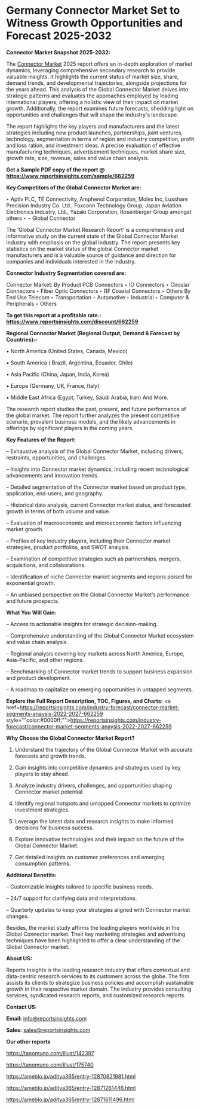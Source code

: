# Germany Connector Market Set to Witness Growth Opportunities and Forecast 2025-2032

<strong>Connector Market Snapshot 2025-2032:</strong>

The <a href=https://www.reportsinsights.com/sample/662259>Connector Market</a> 2025 report offers an in-depth exploration of market dynamics, leveraging comprehensive secondary research to provide valuable insights. It highlights the current status of market size, share, demand trends, and developmental trajectories, alongside projections for the years ahead. This analysis of the Global Connector Market delves into strategic patterns and evaluates the approaches employed by leading international players, offering a holistic view of their impact on market growth. Additionally, the report examines future forecasts, shedding light on opportunities and challenges that will shape the industry's landscape.

The report highlights the key players and manufacturers and the latest strategies including new product launches, partnerships, joint ventures, technology, segmentation in terms of region and industry competition, profit and loss ration, and investment ideas. A precise evaluation of effective manufacturing techniques, advertisement techniques, market share size, growth rate, size, revenue, sales and value chain analysis.

<strong>Get a Sample PDF copy of the report @ <a href=https://www.reportsinsights.com/sample/662259 style=color:#0000ff;>https://www.reportsinsights.com/sample/662259</a></strong>

<strong>Key Competitors of the Global Connector Market are:</strong>

‣ Aptiv PLC, TE Connectivity, Amphenol Corporation, Molex Inc, Luxshare Precision Industry Co. Ltd., Foxconn Technology Group, Japan Aviation Electronics Industry, Ltd., Yazaki Corporation, Rosenberger Group amongst others
‣ 
‣ Global Connector

The ‘Global Connector Market Research Report’ is a comprehensive and informative study on the current state of the Global Connector Market industry with emphasis on the global industry. The report presents key statistics on the market status of the global Connector market manufacturers and is a valuable source of guidance and direction for companies and individuals interested in the industry.

<strong>Connector Industry Segmentation covered are:</strong>

Connector Market: 
By Product
PCB Connectors
‣ IO Connectors
‣ Circular Connectors
‣ Fiber Optic Connectors
‣ RF Coaxial Connectors
‣ Others
By End Use
Telecom
‣ Transportation
‣ Automotive
‣ Industrial
‣ Computer & Peripherals
‣ Others

<strong>To get this report at a profitable rate.: <a href=https://www.reportsinsights.com/discount/662259 style=color:#0000ff;>https://www.reportsinsights.com/discount/662259</a></strong>

<strong>Regional Connector Market (Regional Output, Demand &amp; Forecast by Countries):-</strong>

• North America (United States, Canada, Mexico)

• South America ( Brazil, Argentina, Ecuador, Chile)

• Asia Pacific (China, Japan, India, Korea)

• Europe (Germany, UK, France, Italy)

• Middle East Africa (Egypt, Turkey, Saudi Arabia, Iran) And More.

The research report studies the past, present, and future performance of the global market. The report further analyzes the present competitive scenario, prevalent business models, and the likely advancements in offerings by significant players in the coming years.

<strong>Key Features of the Report:</strong>

– Exhaustive analysis of the Global Connector Market, including drivers, restraints, opportunities, and challenges.

– Insights into Connector market dynamics, including recent technological advancements and innovation trends.

– Detailed segmentation of the Connector market based on product type, application, end-users, and geography.

– Historical data analysis, current Connector market status, and forecasted growth in terms of both volume and value.

– Evaluation of macroeconomic and microeconomic factors influencing market growth.

– Profiles of key industry players, including their Connector market strategies, product portfolios, and SWOT analysis.

– Examination of competitive strategies such as partnerships, mergers, acquisitions, and collaborations.

– Identification of niche Connector market segments and regions poised for exponential growth.

– An unbiased perspective on the Global Connector Market’s performance and future prospects.

<strong>What You Will Gain:</strong>

– Access to actionable insights for strategic decision-making.

– Comprehensive understanding of the Global Connector Market ecosystem and value chain analysis.

– Regional analysis covering key markets across North America, Europe, Asia-Pacific, and other regions.

– Benchmarking of Connector market trends to support business expansion and product development.

– A roadmap to capitalize on emerging opportunities in untapped segments.

<strong>Explore the Full Report Description, TOC, Figures, and Charts:</strong>
<a href=https://reportsinsights.com/industry-forecast/connector-market-segments-anaysis-2022-2027-662259 style=""color:#0000ff;"">https://reportsinsights.com/industry-forecast/connector-market-segments-anaysis-2022-2027-662259</a>

<strong>Why Choose the Global Connector Market Report?</strong>

1. Understand the trajectory of the Global Connector Market with accurate forecasts and growth trends.

2. Gain insights into competitive dynamics and strategies used by key players to stay ahead.

3. Analyze industry drivers, challenges, and opportunities shaping Connector market potential.

4. Identify regional hotspots and untapped Connector markets to optimize investment strategies.

5. Leverage the latest data and research insights to make informed decisions for business success.

6. Explore innovative technologies and their impact on the future of the Global Connector Market.

7. Get detailed insights on customer preferences and emerging consumption patterns.

<strong>Additional Benefits:</strong>

– Customizable insights tailored to specific business needs.

– 24/7 support for clarifying data and interpretations.

– Quarterly updates to keep your strategies aligned with Connector market changes.

Besides, the market study affirms the leading players worldwide in the Global Connector market. Their key marketing strategies and advertising techniques have been highlighted to offer a clear understanding of the Global Connector market.

<strong><strong>About US</strong>:</strong>

Reports Insights is the leading research industry that offers contextual and data-centric research services to its customers across the globe. The firm assists its clients to strategize business policies and accomplish sustainable growth in their respective market domain. The industry provides consulting services, syndicated research reports, and customized research reports.

<strong>Contact US:</strong>

<p class=><b>Email:</b> <a href=mailto:info@reportsinsights.com>info@reportsinsights.com</a></p>
<p class=><b>Sales:</b> <a href=mailto:sales@reportsinsights.com>sales@reportsinsights.com</a></p>

<strong>Our other reports</strong>

<a href=https://tanomuno.com/illust/142397>https://tanomuno.com/illust/142397</a>

<a href=https://tanomuno.com/illust/175740>https://tanomuno.com/illust/175740</a>

<a href=https://ameblo.jp/aditya365/entry-12870621981.html>https://ameblo.jp/aditya365/entry-12870621981.html</a>

<a href=https://ameblo.jp/aditya365/entry-12871261446.html>https://ameblo.jp/aditya365/entry-12871261446.html</a>

<a href=https://ameblo.jp/aditya365/entry-12871611496.html>https://ameblo.jp/aditya365/entry-12871611496.html</a>
